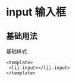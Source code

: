 # input 输入框



## 基础用法
基础样式
<lii-input></lii-input>

```vue
<template>
 <lii-input></lii-input>
</template>
```
